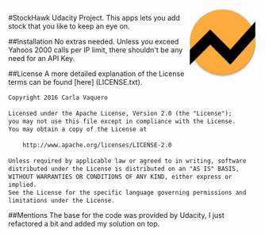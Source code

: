 <img src="https://raw.githubusercontent.com/carvaq/StockHawk/master/app/src/main/res/mipmap-xxhdpi/ic_launcher.png" align="right" alt="StockHawk" />

#StockHawk
Udacity Project. This apps lets you add stock that you like to keep an eye on.

##Installation
No extras needed. Unless you exceed Yahoos 2000 calls per IP limit, there shouldn't be any need for an API Key.

##License
A more detailed explanation of the License terms can be found [here] (LICENSE.txt).
```
Copyright 2016 Carla Vaquero

Licensed under the Apache License, Version 2.0 (the "License");
you may not use this file except in compliance with the License.
You may obtain a copy of the License at

    http://www.apache.org/licenses/LICENSE-2.0

Unless required by applicable law or agreed to in writing, software
distributed under the License is distributed on an "AS IS" BASIS,
WITHOUT WARRANTIES OR CONDITIONS OF ANY KIND, either express or implied.
See the License for the specific language governing permissions and
limitations under the License.
```

##Mentions
The base for the code was provided by Udacity, I just refactored a bit and added my solution on top.